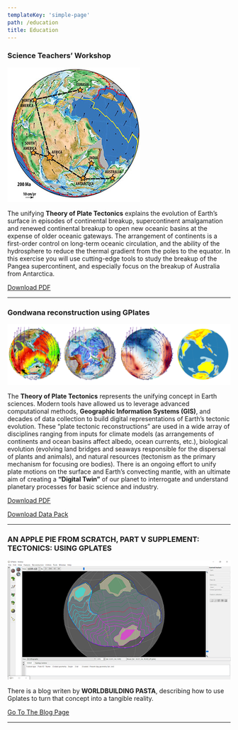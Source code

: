 ```yaml
---
templateKey: 'simple-page'
path: /education
title: Education
---
```


### Science Teachers’ Workshop

![Science Teachers’ Workshop](./img/STW_Geosciences_GPlates.jpg)

The unifying **Theory of Plate Tectonics** explains the evolution of Earth’s surface in episodes of continental breakup, supercontinent amalgamation and renewed continental breakup to open new oceanic basins at the expense of older oceanic gateways. The arrangement of continents is a first-order control on long-term oceanic circulation, and the ability of the hydrosphere to reduce the thermal gradient from the poles to the equator. In this exercise you will use cutting-edge tools to study the breakup of the Pangea supercontinent, and especially focus on the breakup of Australia from Antarctica. 

[Download PDF](/edu_material/STW_Geosciences_GPlates.pdf)

---

### Gondwana reconstruction using GPlates

![GEOS1003 GPlatesPrac](./img/GEOS1003-GPlatesPrac_Web.png)

The **Theory of Plate Tectonics** represents the unifying concept in Earth sciences. Modern tools have allowed us to leverage advanced computational methods, **Geographic Information Systems (GIS)**, and decades of data collection to build digital representations of Earth’s tectonic evolution. These “plate tectonic reconstructions” are used in a wide array of disciplines ranging from inputs for climate models (as arrangements of continents and ocean basins affect albedo, ocean currents, etc.), biological evolution (evolving land bridges and seaways responsible for the dispersal of plants and animals), and natural resources (tectonism as the primary mechanism for focusing ore bodies). There is an ongoing effort to unify plate motions on the surface and Earth’s convecting mantle, with an ultimate aim of creating a **“Digital Twin”** of our planet to interrogate and understand planetary processes for basic science and industry.

[Download PDF](/edu_material/GEOS1003-GPlatesPrac_Web.pdf)

[Download Data Pack](/edu_material/GEOS1003_GPlates_Prac_DataPack.zip)

---

### AN APPLE PIE FROM SCRATCH, PART V SUPPLEMENT: TECTONICS: USING GPLATES

![GPlates Screenshot](./img/gplates-apple-pie.png)

There is a blog writen by **WORLDBUILDING PASTA**, describing how to use Gplates to turn that concept into a tangible reality. 

[Go To The Blog Page](https://worldbuildingpasta.blogspot.com/2020/06/an-apple-pie-from-scratch-part-v.html)

---